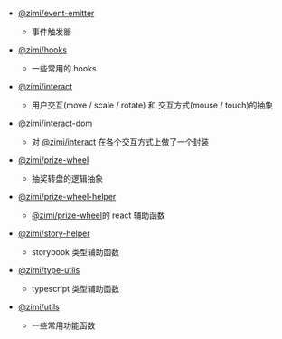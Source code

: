 
- [@zimi/event-emitter](./@zimi/event-emitter/README.md)
  - 事件触发器

- [@zimi/hooks](./@zimi/hooks/README.md)
  - 一些常用的 hooks

- [@zimi/interact](./@zimi/interact/README.md)
  - 用户交互(move / scale / rotate) 和 交互方式(mouse / touch)的抽象

- [@zimi/interact-dom](./@zimi/interact-dom/README.md)
  - 对 [@zimi/interact](./@zimi/interact/README.md) 在各个交互方式上做了一个封装

- [@zimi/prize-wheel](./@zimi/prize-wheel/README.md)
  - 抽奖转盘的逻辑抽象

- [@zimi/prize-wheel-helper](./@zimi/prize-wheel-helper/README.md)
  - [@zimi/prize-wheel](./@zimi/prize-wheel/README.md)的 react 辅助函数

- [@zimi/story-helper](./@zimi/story-helper/README.md)
  - storybook 类型辅助函数

- [@zimi/type-utils](./@zimi/type-utils/README.md)
  - typescript 类型辅助函数

- [@zimi/utils](./@zimi/utils/README.md)
  - 一些常用功能函数
